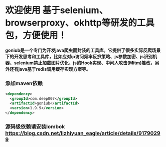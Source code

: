 # 欢迎使用 基于selenium、browserproxy、okhttp等研发的工具包，方便使用！

**goniub是一个专门为开发java爬虫而封装的工具库。它提供了很多实际反爬场景下的开发思考和工具库，比如应对ip访问频率反扒策略、js参数加密、js识别机器、selenium禁止加载图片优化、js的Hook实现、中间人攻击(Mitm)篡改，另外还有java基于redis调用缓存实现方案等。**

### 添加maven依赖
```xml
<dependency>
  <groupId>com.deep007</groupId>
  <artifactId>goniub</artifactId>
  <version>1.9.9</version>
</dependency>
```

### 源码级依赖请安装lombok https://blog.csdn.net/lizhiyuan_eagle/article/details/91790299


